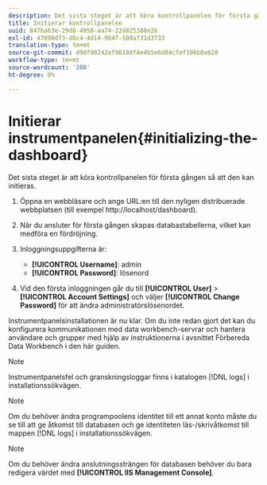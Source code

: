 ```yaml
---
description: Det sista steget är att köra kontrollpanelen för första gången så att den kan initieras.
title: Initierar kontrollpanelen
uuid: 847ba63e-29d8-4950-aa74-22d825388e2b
exl-id: 47098d73-d8c4-4d14-964f-108a731d3733
translation-type: tm+mt
source-git-commit: d9df90242ef96188f4e4b5e6d04cfef196b0a628
workflow-type: tm+mt
source-wordcount: '200'
ht-degree: 0%

---
```


# Initierar instrumentpanelen{#initializing-the-dashboard}

Det sista steget är att köra kontrollpanelen för första gången så att den kan initieras.

1. Öppna en webbläsare och ange URL:en till den nyligen distribuerade webbplatsen (till exempel http://localhost/dashboard).
1. När du ansluter för första gången skapas databastabellerna, vilket kan medföra en fördröjning.
1. Inloggningsuppgifterna är:

   * **[!UICONTROL Username]**: admin
   * **[!UICONTROL Password]**: lösenord

1. Vid den första inloggningen går du till **[!UICONTROL User]** > **[!UICONTROL Account Settings]** och väljer **[!UICONTROL Change Password]** för att ändra administratörslösenordet.

Instrumentpanelsinstallationen är nu klar. Om du inte redan gjort det kan du konfigurera kommunikationen med data workbench-servrar och hantera användare och grupper med hjälp av instruktionerna i avsnittet Förbereda Data Workbench i den här guiden.

>[!NOTE]
>
>Instrumentpanelsfel och granskningsloggar finns i katalogen [!DNL logs] i installationssökvägen.

>[!NOTE]
>
>Om du behöver ändra programpoolens identitet till ett annat konto måste du se till att ge åtkomst till databasen och ge identiteten läs-/skrivåtkomst till mappen [!DNL logs] i installationssökvägen.

>[!NOTE]
>
>Om du behöver ändra anslutningssträngen för databasen behöver du bara redigera värdet med **[!UICONTROL IIS Management Console]**.
